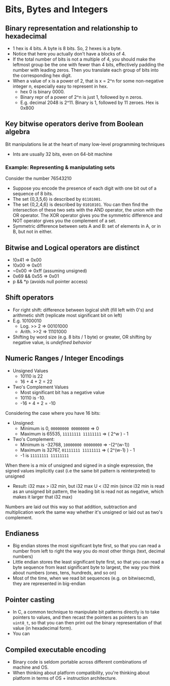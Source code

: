 # Bits, Bytes and Integers

## Binary representation and relationship to hexadecimal

- 1 hex is 4 bits. A byte is 8 bits. So, 2 hexes is a byte.
- Notice that here you actually don't have a blocks of 4.
- If the total number of bits is not a multiple of 4, you should make the leftmost group be the one with fewer than 4 bits, effectively padding the number with leading zeros. Then you translate each group of bits into the corresponding hex digit.
- When a value of x is a power of 2, that is x = 2^n for some non-negative integer n, especially easy to represent in hex.
  - hex 0 is binary 0000.
  - Binary repr of a power of 2^n is just 1, followed by n zeros.
  - E.g. decimal 2048 is 2^11. Binary is 1, followed by 11 zeroes. Hex is 0x800

## Key bitwise operators derive from Boolean algebra

Bit manipulations lie at the heart of many low-level programming techniques

- Ints are usually 32 bits, even on 64-bit machine

### Example: Representing & manipulating sets

Consider the number 76543210

- Suppose you encode the presence of each digit with one bit out of a sequence of 8 bits.
- The set {0,3,5,6} is described by `01101001`.
- The set {0,2,4,6} is described by `01010101`.
  You can then find the intersection of these two sets with the AND operator, the union with the OR operator.
  The XOR operator gives you the symmetric difference and NOT operator gives you the complement of a set.
- Symmetric difference between sets A and B: set of elements in A, or in B, but not in either.

## Bitwise and Logical operators are distinct

- !0x41 => 0x00
- !0x00 => 0x01
- ~0x00 => 0xff (assuming unsigned)
- 0x69 && 0x55 => 0x01
- p && \*p (avoids null pointer access)

## Shift operators

- For right shift: difference between logical shift (fill left with 0's) and arithmetic shift (replicate most significant bit on left)
- E.g. 10100010
  - Log. >> 2 => 00101000
  - Arith. >>2 => 11101000
- Shifting by word size (e.g. 8 bits / 1 byte) or greater, OR shifting by negative value, is _undefined behavior_

## Numeric Ranges / Integer Encodings

- Unsigned Values
  - 10110 is 22
  - 16 + 4 + 2 = 22
- Two's Complement Values
  - Most significant bit has a negative value
  - 10110 is -10.
  - -16 + 4 + 2 = -10

Considering the case where you have 16 bits:

- Unsigned:
  - Minimum is 0, `00000000 00000000` => 0
  - Maximum is 65535, `11111111 11111111` => ( 2^w ) - 1
- Two's Complement:
  - Minimum is -32768, `10000000 00000000` => -(2^(w-1))
  - Maximum is 32767, `01111111 11111111` => ( 2^(w-1) ) - 1
  - -1 is `11111111 11111111`

When there is a mix of unsigned and signed in a single expression, the signed values implicitly cast (i.e the same bit pattern is reinterpreted) to unsigned

- Result: i32 max > i32 min, but i32 max U < i32 min (since i32 min is read as an unsigned bit pattern, the leading bit is read not as negative, which makes it larger that i32 max)

Numbers are laid out this way so that addition, subtraction and multiplication work the same way whether it's unsigned or laid out as two's complement.

## Endianess

- Big endian stores the most significant byte first, so that you can read a number from left to right the way you do most other things (text, decimal numbers)
- Little endian stores the least significant byte first, so that you can read a byte sequence from least significant byte to largest, the way you think about numbers (ones, tens, hundreds, and so on)
- Most of the time, when we read bit sequences (e.g. on bitwisecmd), they are represented in big-endian

## Pointer casting

- In C, a common technique to manipulate bit patterns directly is to take pointers to values, and then recast the pointers as pointers to an `uint8_t`, so that you can then print out the binary representation of that value (in hexadecimal form).
- You can

## Compiled executable encoding

- Binary code is seldom portable across different combinations of machine and OS.
- When thinking about platform compatibility, you're thinking about platform in terms of OS + instruction architecture.
